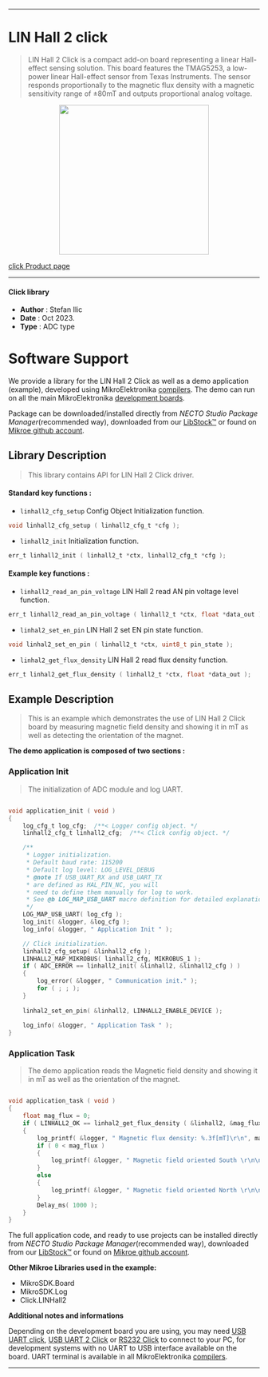 
---
# LIN Hall 2 click

> LIN Hall 2 Click is a compact add-on board representing a linear Hall-effect sensing solution. This board features the TMAG5253, a low-power linear Hall-effect sensor from Texas Instruments. The sensor responds proportionally to the magnetic flux density with a magnetic sensitivity range of ±80mT and outputs proportional analog voltage.

<p align="center">
  <img src="https://download.mikroe.com/images/click_for_ide/linhall2_click.png" height=300px>
</p>

[click Product page](https://www.mikroe.com/lin-hall-2-click)

---


#### Click library

- **Author**        : Stefan Ilic
- **Date**          : Oct 2023.
- **Type**          : ADC type


# Software Support

We provide a library for the LIN Hall 2 Click
as well as a demo application (example), developed using MikroElektronika
[compilers](https://www.mikroe.com/necto-studio).
The demo can run on all the main MikroElektronika [development boards](https://www.mikroe.com/development-boards).

Package can be downloaded/installed directly from *NECTO Studio Package Manager*(recommended way), downloaded from our [LibStock&trade;](https://libstock.mikroe.com) or found on [Mikroe github account](https://github.com/MikroElektronika/mikrosdk_click_v2/tree/master/clicks).

## Library Description

> This library contains API for LIN Hall 2 Click driver.

#### Standard key functions :

- `linhall2_cfg_setup` Config Object Initialization function.
```c
void linhall2_cfg_setup ( linhall2_cfg_t *cfg );
```

- `linhall2_init` Initialization function.
```c
err_t linhall2_init ( linhall2_t *ctx, linhall2_cfg_t *cfg );
```

#### Example key functions :

- `linhall2_read_an_pin_voltage` LIN Hall 2 read AN pin voltage level function.
```c
err_t linhall2_read_an_pin_voltage ( linhall2_t *ctx, float *data_out );
```

- `linhal2_set_en_pin` LIN Hall 2 set EN pin state function.
```c
void linhal2_set_en_pin ( linhall2_t *ctx, uint8_t pin_state );
```

- `linhal2_get_flux_density` LIN Hall 2 read flux density function.
```c
err_t linhal2_get_flux_density ( linhall2_t *ctx, float *data_out );
```

## Example Description

> This is an example which demonstrates the use of LIN Hall 2 Click board by measuring 
  magnetic field density and showing it in mT as well as detecting the orientation of the magnet.

**The demo application is composed of two sections :**

### Application Init

> The initialization of ADC module and log UART.

```c

void application_init ( void )
{
    log_cfg_t log_cfg;  /**< Logger config object. */
    linhall2_cfg_t linhall2_cfg;  /**< Click config object. */

    /** 
     * Logger initialization.
     * Default baud rate: 115200
     * Default log level: LOG_LEVEL_DEBUG
     * @note If USB_UART_RX and USB_UART_TX 
     * are defined as HAL_PIN_NC, you will 
     * need to define them manually for log to work. 
     * See @b LOG_MAP_USB_UART macro definition for detailed explanation.
     */
    LOG_MAP_USB_UART( log_cfg );
    log_init( &logger, &log_cfg );
    log_info( &logger, " Application Init " );

    // Click initialization.
    linhall2_cfg_setup( &linhall2_cfg );
    LINHALL2_MAP_MIKROBUS( linhall2_cfg, MIKROBUS_1 );
    if ( ADC_ERROR == linhall2_init( &linhall2, &linhall2_cfg ) )
    {
        log_error( &logger, " Communication init." );
        for ( ; ; );
    }
    
    linhal2_set_en_pin( &linhall2, LINHALL2_ENABLE_DEVICE );
    
    log_info( &logger, " Application Task " );
}

```

### Application Task

> The demo application reads the Magnetic field density and showing it in mT 
 as well as the orientation of the magnet.

```c

void application_task ( void ) 
{
    float mag_flux = 0;
    if ( LINHALL2_OK == linhal2_get_flux_density ( &linhall2, &mag_flux ) ) 
    {
        log_printf( &logger, " Magnetic flux density: %.3f[mT]\r\n", mag_flux );
        if ( 0 < mag_flux )
        {
            log_printf( &logger, " Magnetic field oriented South \r\n\n" );
        }
        else
        {
            log_printf( &logger, " Magnetic field oriented North \r\n\n" );
        }
        Delay_ms( 1000 );
    }
}

```

The full application code, and ready to use projects can be installed directly from *NECTO Studio Package Manager*(recommended way), downloaded from our [LibStock&trade;](https://libstock.mikroe.com) or found on [Mikroe github account](https://github.com/MikroElektronika/mikrosdk_click_v2/tree/master/clicks).

**Other Mikroe Libraries used in the example:**

- MikroSDK.Board
- MikroSDK.Log
- Click.LINHall2

**Additional notes and informations**

Depending on the development board you are using, you may need
[USB UART click](https://www.mikroe.com/usb-uart-click),
[USB UART 2 Click](https://www.mikroe.com/usb-uart-2-click) or
[RS232 Click](https://www.mikroe.com/rs232-click) to connect to your PC, for
development systems with no UART to USB interface available on the board. UART
terminal is available in all MikroElektronika
[compilers](https://shop.mikroe.com/compilers).

---
